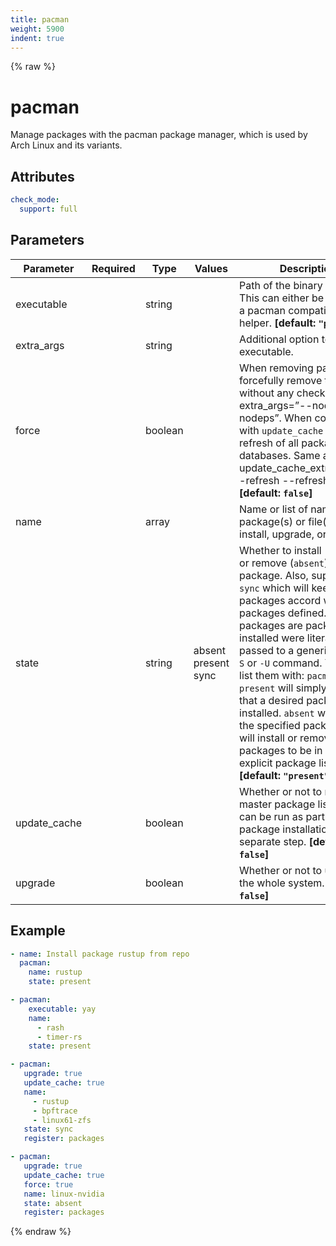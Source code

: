 ```yaml
---
title: pacman
weight: 5900
indent: true
---
```


{% raw %}
# pacman

Manage packages with the pacman package manager, which is used by Arch Linux and its variants.

## Attributes

```yaml
check_mode:
  support: full
```

## Parameters

| Parameter    | Required | Type    | Values                    | Description                                                                                                                                                                                                                                                                                                                                                                                                                                                                                                                         |
|--------------|----------|---------|---------------------------|-------------------------------------------------------------------------------------------------------------------------------------------------------------------------------------------------------------------------------------------------------------------------------------------------------------------------------------------------------------------------------------------------------------------------------------------------------------------------------------------------------------------------------------|
| executable   |          | string  |                           | Path of the binary to use. This can either be `pacman` or a pacman compatible AUR helper. **[default: `"pacman"`]**                                                                                                                                                                                                                                                                                                                                                                                                                 |
| extra_args   |          | string  |                           | Additional option to pass to executable.                                                                                                                                                                                                                                                                                                                                                                                                                                                                                            |
| force        |          | boolean |                           | When removing packages, forcefully remove them, without any checks. Same as extra_args=”--nodeps --nodeps”. When combined with `update_cache` force a refresh of all package databases. Same as update_cache_extra_args=”--refresh --refresh”. **[default: `false`]**                                                                                                                                                                                                                                                               |
| name         |          | array   |                           | Name or list of names of the package(s) or file(s) to install, upgrade, or remove.                                                                                                                                                                                                                                                                                                                                                                                                                                                  |
| state        |          | string  | absent<br>present<br>sync | Whether to install (`present`), or remove (`absent`) a package. Also, supports the `sync` which will keep explicit packages accord with packages defined. Explicit packages are packages installed were literally passed to a generic `pacman` `-S` or `-U` command. You can list them with: `pacman -Qe` `present` will simply ensure that a desired package is installed. `absent` will remove the specified package. `sync` will install or remove packages to be in sync with explicit package list. **[default: `"present"`]** |
| update_cache |          | boolean |                           | Whether or not to refresh the master package lists. This can be run as part of a package installation or as a separate step. **[default: `false`]**                                                                                                                                                                                                                                                                                                                                                                                 |
| upgrade      |          | boolean |                           | Whether or not to upgrade the whole system. **[default: `false`]**                                                                                                                                                                                                                                                                                                                                                                                                                                                                  |

## Example

```yaml
- name: Install package rustup from repo
  pacman:
    name: rustup
    state: present

- pacman:
    executable: yay
    name:
      - rash
      - timer-rs
    state: present

- pacman:
   upgrade: true
   update_cache: true
   name:
     - rustup
     - bpftrace
     - linux61-zfs
   state: sync
   register: packages

- pacman:
   upgrade: true
   update_cache: true
   force: true
   name: linux-nvidia
   state: absent
   register: packages
```

{% endraw %}